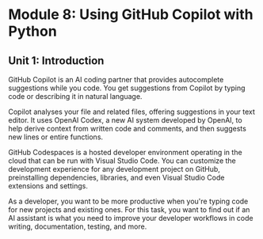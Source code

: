 # Module 8: Using GitHub Copilot with Python

## Unit 1: Introduction
GitHub Copilot is an AI coding partner that provides autocomplete suggestions while you code. You get suggestions from Copilot by typing code or describing it in natural language.

Copilot analyses your file and related files, offering suggestions in your text editor. It uses OpenAI Codex, a new AI system developed by OpenAI, to help derive context from written code and comments, and then suggests new lines or entire functions.

GitHub Codespaces is a hosted developer environment operating in the cloud that can be run with Visual Studio Code. You can customize the development experience for any development project on GitHub, preinstalling dependencies, libraries, and even Visual Studio Code extensions and settings.

As a developer, you want to be more productive when you're typing code for new projects and existing ones. For this task, you want to find out if an AI assistant is what you need to improve your developer workflows in code writing, documentation, testing, and more.
